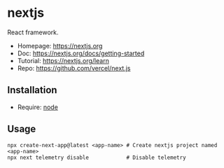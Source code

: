 # nextjs

React framework.

- Homepage: <https://nextjs.org>
- Doc: <https://nextjs.org/docs/getting-started>
- Tutorial: <https://nextjs.org/learn>
- Repo: <https://github.com/vercel/next.js>

## Installation

- Require: [node](node.md)

## Usage

```text
npx create-next-app@latest <app-name> # Create nextjs project named <app-name>
npx next telemetry disable            # Disable telemetry
```
